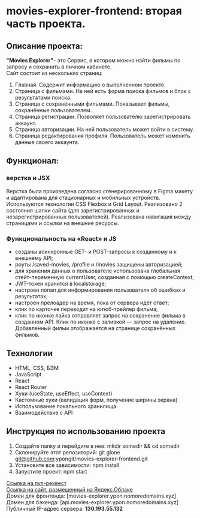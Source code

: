 # movies-explorer-frontend: вторая часть проекта.
## Описание проекта:  
**"Movies Explorer"**- это Сервис, в котором можно найти фильмы по запросу и сохранить в личном кабинете.  
Сайт состоит из нескольких страниц:
1. Главная. Содержит информацию о выполненном проекте.
2. Страница с фильмами. На ней есть форма поиска фильмов и блок с результатами поиска.
3. Страница с сохранёнными фильмами. Показывает фильмы, сохранённые пользователем.
4. Страница регистрации. Позволяет пользователю зарегистрировать аккаунт.
5. Страница авторизации. На ней пользователь может войти в систему.
6. Страница редактирования профиля. Пользователь может изменить данные своего аккаунта.  
  
## Функционал:
### верстка и JSX
Верстка была произведена согласно сгенерированному в Figma макету и  адаптирована для стационарных и мобильных устройств. Используются технологии CSS Flexbox и Grid Layout. Реализовано 2 состояния шапки сайта (для зарегистрированных и незарегистрированных пользователей). Реализована навигация между страницами и ссылки на внешние ресурсы.  
### Функциональность на «React» и JS
* созданы асинхронные GET- и POST-запросы к созданному и к внешнему API;
* роуты /saved-movies, /profile и /movies защищены авторизацией;
* для хранения данных о пользователе использована глобальная стейт-переменную currentUser, созданная с помощью createContext;
* JWT-токен хранится в localstorage;
* настроен попап для информирования пользователя об ошибках и результатах;
* настроен прелоадер на время, пока от сервера идёт ответ;
* клик по карточке переводит на ютюб-трейлер фильма;
* клик по иконке лайка отправляет запрос на сохранение фильма в созданном API. Клик по иконке с заливкой — запрос на удаление. Добавленный фильм отображается на странице сохранённых фильмов.
## Технологии
* HTML, CSS, БЭМ
* JavaScript
* React
* React Router
* Хуки (useState, useEffect, useContext)
* Кастомные хуки (валидация форм, получение ширины экрана)
* Использование локального хранилища.
* Взаимодействие с API
## Инструкция по использованию проекта
1. Создайте папку и перейдите в нее:
mkdir somedir && cd somedir
2. Склонируйте этот репозиторий:
git glone git@github.com:ypongit/movies-explorer-frontend.git
3. Установите все зависимости:
npm install
4. Запустите проект: 
npm start  

[Ссылка на пул-реквест](https://github.com/ypongit/movies-explorer-frontend/pull/2)  
[Ссылка на сайт, размещенный на Яндекс.Облаке](http://movies-explorer.ypon.nomoredomains.xyz/)  
Домен для фронтенда: [movies-explorer.ypon.nomoredomains.xyz]  
Домен для бэкенда: [api.movies-explorer.ypon.nomoredomains.xyz]
Публичный IP-адрес сервера: **130.193.55.132** 
